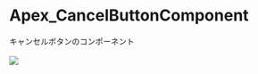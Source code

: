Apex_CancelButtonComponent
==========================

キャンセルボタンのコンポーネント
<br/>
<br/>
<img src="http://cdn-ak.f.st-hatena.com/images/fotolife/t/tyoshikawa1106/20131127/20131127231741.png" />
